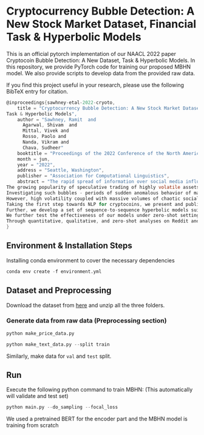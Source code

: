 # Cryptocurrency Bubble Detection: A New Stock Market Dataset, Financial Task & Hyperbolic Models

This is an official pytorch implementation of our NAACL 2022 paper Cryptocoin Bubble Detection: A New Dataset, Task & Hyperbolic Models. In this repository, we provide PyTorch code for training our proposed MBHN model. We also provide scripts to develop data from the provided raw data. 

If you find this project useful in your research, please use the following BibTeX entry for citation.

```c
@inproceedings{sawhney-etal-2022-cryoto,
    title = "Cryptocurrency Bubble Detection: A New Stock Market Dataset, Financial
Task & Hyperbolic Models",
    author = "Sawhney, Ramit  and
      Agarwal, Shivam  and
      Mittal, Vivek and
      Rosso, Paolo and
      Nanda, Vikram and
      Chava, Sudheer"
    booktitle = "Proceedings of the 2022 Conference of the North American Chapter of the Association for Computational Linguistics: Human Language Technologies",
    month = jun,
    year = "2022",
    address = "Seattle, Washington",
    publisher = "Association for Computational Linguistics",
    abstract = "The rapid spread of information over social media influences quantitative trading and investments. 
The growing popularity of speculative trading of highly volatile assets such as cryptocurrencies and meme stocks presents a fresh challenge in the financial realm. 
Investigating such bubbles - periods of sudden anomalous behavior of markets are critical in better understanding investor behavior and market dynamics.
However, high volatility coupled with massive volumes of chaotic social media texts, especially for underexplored assets like cryptocoins pose a challenge to existing methods. 
Taking the first step towards NLP for cryptocoins, we present and publicly release CryptoBubbles, a novel multi-span identification task for bubble detection, and a dataset of more than 400 cryptocoins from 9 exchanges over five years spanning over two million tweets.
Further, we develop a set of sequence-to-sequence hyperbolic models suited to this multi-span identification task based on the power-law dynamics of cryptocurrencies and user behavior on social media.
We further test the effectiveness of our models under zero-shot settings on a test set of Reddit posts pertaining to 29 ``meme stocks'', which see an increase in trade volume due to social media hype. 
Through quantitative, qualitative, and zero-shot analyses on Reddit and Twitter spanning cryptocoins and meme-stocks, we show the practical applicability of CryptoBubbles and hyperbolic models.",
}
```

## Environment & Installation Steps
Installing conda environment to cover the necessary dependencies

```python
conda env create -f environment.yml
```

## Dataset and Preprocessing 

Download the dataset from [here](https://zenodo.org/record/6556673#.Yq4UIOxBy3I) and unzip all the three folders.

### Generate data from raw data (Preprocessing section)

```python
python make_price_data.py
```

```python
python make_text_data.py --split train
```
Similarly, make data for `val` and `test` split.

## Run

Execute the following python command to train MBHN: (This automatically will validate and test set)
```python
python main.py --do_sampling --focal_loss
```
We used a pretrained BERT for the encoder part and the MBHN model is training from scratch
